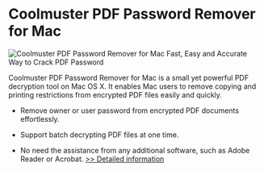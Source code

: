 # Coolmuster PDF Password Remover for Mac
![Coolmuster PDF Password Remover for Mac](https://mycommerce.akamaized.net/api/pimages/P300882057/BIG/300882057.PNG)
Fast, Easy and Accurate Way to Crack PDF Password

Coolmuster PDF Password Remover for Mac is a small yet powerful PDF decryption tool on Mac OS X. It enables Mac users to remove copying and printing restrictions from encrypted PDF files easily and quickly.

* Remove owner or user password from encrypted PDF documents effortlessly.

* Support batch decrypting PDF files at one time.

* No need the assistance from any additional software, such as Adobe Reader or Acrobat.
[>> Detailed information](https://secure.shareit.com/shareit/product.html?productid=300882057&affiliateid=200057808)